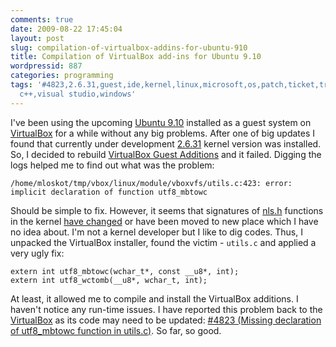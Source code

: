 ```yaml
---
comments: true
date: 2009-08-22 17:45:04
layout: post
slug: compilation-of-virtualbox-addins-for-ubuntu-910
title: Compilation of VirtualBox add-ins for Ubuntu 9.10
wordpressid: 887
categories: programming
tags: '#4823,2.6.31,guest,ide,kernel,linux,microsoft,os,patch,ticket,trac,ubuntu,utf8,virtualbox,visual
  c++,visual studio,windows'
---
```


I've been using the upcoming [Ubuntu 9.10](https://wiki.ubuntu.com/KarmicKoala) installed as a guest system on [VirtualBox](http://en.wikipedia.org/wiki/VirtualBox) for a while without any big problems. After one of big updates I found that currently under development [2.6.31](http://kernel.org) kernel version was installed. So, I decided to rebuild [VirtualBox Guest Additions](http://www.virtualbox.org/wiki/VirtualBox) and it failed. Digging the logs helped me to find out what was the problem:




    
    /home/mloskot/tmp/vbox/linux/module/vboxvfs/utils.c:423: error: implicit declaration of function utf8_mbtowc


 


Should be simple to fix. However, it seems that signatures of [nls.h](http://lxr.kelp.or.kr/source/include/linux/nls.h) functions in the kernel [have changed](http://lkml.indiana.edu/hypermail/linux/kernel/0904.3/03172.html) or have been moved to new place which I have no idea about. I'm not a kernel developer but I like to dig codes. Thus, I unpacked the VirtualBox installer, found the victim - `utils.c` and applied a very ugly fix:




    
    extern int utf8_mbtowc(wchar_t*, const __u8*, int);
    extern int utf8_wctomb(__u8*, wchar_t, int);





At least, it allowed me to compile and install the VirtualBox additions. I haven't notice any run-time issues. I have reported this problem back to the [VirtualBox](http://www.virtualbox.org/report/15) as its code may need to be updated: [#4823 (Missing declaration of utf8_mbtowc function in utils.c)](http://www.virtualbox.org/ticket/4823). So far, so good.



